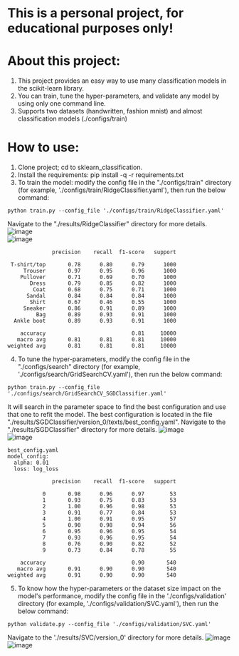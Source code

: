 # This is a personal project, for educational purposes only!
# About this project:
1. This project provides an easy way to use many classification models in the scikit-learn library.
2. You can train, tune the hyper-parameters, and validate any model by using only one command line.
3. Supports two datasets (handwritten, fashion mnist) and almost classification models (./configs/train)
# How to use:
1. Clone project; cd to sklearn_classification.
2. Install the requirements: pip install -q -r requirements.txt
3. To train the model: modify the config file in the "./configs/train" directory (for example, './configs/train/RidgeClassifier.yaml'), then run the below command:
```
python train.py --config_file './configs/train/RidgeClassifier.yaml'
```
  Navigate to the "./results/RidgeClassifier" directory for more details.
![image](https://github.com/user-attachments/assets/29ba3631-1b33-419c-9ff2-8477237159aa) \
![image](https://github.com/user-attachments/assets/5b9b9313-4a0b-4b37-b523-463ec9684306)
```
              precision    recall  f1-score   support

 T-shirt/top       0.78      0.80      0.79      1000
     Trouser       0.97      0.95      0.96      1000
    Pullover       0.71      0.69      0.70      1000
       Dress       0.79      0.85      0.82      1000
        Coat       0.68      0.75      0.71      1000
      Sandal       0.84      0.84      0.84      1000
       Shirt       0.67      0.46      0.55      1000
     Sneaker       0.86      0.91      0.89      1000
         Bag       0.89      0.93      0.91      1000
  Ankle boot       0.89      0.93      0.91      1000

    accuracy                           0.81     10000
   macro avg       0.81      0.81      0.81     10000
weighted avg       0.81      0.81      0.81     10000
```
4. To tune the hyper-parameters, modify the config file in the "./configs/search" directory (for example, './configs/search/GridSearchCV.yaml'), then run the below command:
```
python train.py --config_file './configs/search/GridSearchCV_SGDClassifier.yaml'
```
  It will search in the parameter space to find the best configuration and use that one to refit the model. The best configuration is located in the file "./results/SGDClassifier/version_0/texts/best_config.yaml". Navigate to the "./results/SGDClassifier" directory for more details.
  ![image](https://github.com/user-attachments/assets/777637e4-2b18-4d6f-8738-88ec4f5da347) \
  ![image](https://github.com/user-attachments/assets/43a84f8f-4341-4e0c-84e7-ea8643c3cfda) 
```
best_config.yaml
model_config:
  alpha: 0.01
  loss: log_loss
```
```
              precision    recall  f1-score   support

           0       0.98      0.96      0.97        53
           1       0.93      0.75      0.83        53
           2       1.00      0.96      0.98        53
           3       0.91      0.77      0.84        53
           4       1.00      0.91      0.95        57
           5       0.90      0.98      0.94        56
           6       0.95      0.96      0.95        54
           7       0.93      0.96      0.95        54
           8       0.76      0.90      0.82        52
           9       0.73      0.84      0.78        55

    accuracy                           0.90       540
   macro avg       0.91      0.90      0.90       540
weighted avg       0.91      0.90      0.90       540
```
5. To know how the hyper-parameters or the dataset size impact on the model's performance, modify the config file in the './configs/validation' directory (for example, './configs/validation/SVC.yaml'), then run the below command:
```
python validate.py --config_file './configs/validation/SVC.yaml'
```
Navigate to the './results/SVC/version_0' directory for more details.
![image](https://github.com/user-attachments/assets/d1b7b2d0-9ba7-49b7-84ea-655861f9fba3) \
![image](https://github.com/user-attachments/assets/dd080565-1f40-4bc0-9f59-4c00ffbb7853)








